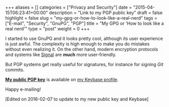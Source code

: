 +++
aliases      = []
categories   = ["Privacy and Security"]
date         = "2015-04-15T06:23:41+00:00"
description  = "Link to my PGP public key"
draft        = false
highlight    = false
slug         = "my-gpg-or-how-to-look-like-a-real-nerd"
tags         = ["E-mail", "Security", "GnuPG", "PGP"]
title        = "My GPG or 'How to look like a real nerd'"
type         = "post"
weight       = 0
+++


I started to use GnuPG and it looks pretty cool, although its user experience is
just awful. The complexity is high enough to make you do mistakes without even
realizing it. On the other hand, modern encryption protocols and systems like
[Signal](https://whispersystems.org/) are **much** more user-friendly.

But PGP systems get really useful for signatures, for instance for signing _Git_
commits.

[**My public PGP key**](https://keybase.io/TheMatjaz/key.asc) is available on
[my Keybase profile](https://keybase.io/TheMatjaz).

Happy e-mailing!

[Edited on 2016-02-07 to update to my new public key and Keybase]
